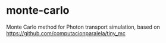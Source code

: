 # monte-carlo

Monte Carlo method for Photon transport simulation, based on
https://github.com/computacionparalela/tiny_mc
